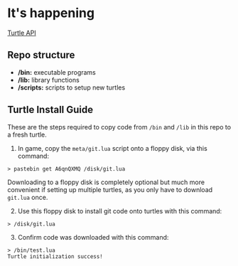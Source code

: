 # It's happening

[Turtle API](https://computercraft.info/wiki/Turtle_(API))

## Repo structure

* **/bin:** executable programs
* **/lib:** library functions
* **/scripts:** scripts to setup new turtles

## Turtle Install Guide

These are the steps required to copy code from `/bin` and `/lib` in this repo to a fresh turtle.

1. In game, copy the `meta/git.lua` script onto a floppy disk, via this command:
```
> pastebin get A6qnQXMQ /disk/git.lua
```

Downloading to a floppy disk is completely optional but much more convenient if setting up multiple turtles, as you only have to download `git.lua` once.

2. Use this floppy disk to install git code onto turtles with this command:
```
> /disk/git.lua
```

3. Confirm code was downloaded with this command:
```
> /bin/test.lua
Turtle initialization success!
```
